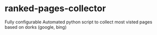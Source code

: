 # ranked-pages-collector
Fully configurable Automated python script to collect most visted pages based on dorks (google, bing)
